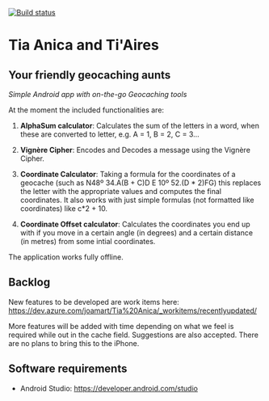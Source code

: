 [![Build status](https://dev.azure.com/joamart/Tia%20Anica/_apis/build/status/Tia%20Anica-Android-CI)](https://dev.azure.com/joamart/Tia%20Anica/_build/latest?definitionId=5)

# Tia Anica and Ti'Aires
## Your friendly geocaching aunts
*Simple Android app with on-the-go Geocaching tools*

At the moment the included functionalities are:

1. **AlphaSum calculator**: Calculates the sum of the letters in a word, when these are converted to letter, e.g. A = 1, B = 2, C = 3...

2. **Vignère Cipher**: Encodes and Decodes a message using the Vignère Cipher.

3. **Coordinate Calculator**: Taking a formula for the coordinates of a geocache (such as N48º 34.A(B + C)D E 10º 52.(D * 2)FG) this replaces the letter with the appropriate values and computes the final coordinates. It also works with just simple formulas (not formatted like coordinates) like c*2 + 10.

4. **Coordinate Offset calculator**: Calculates the coordinates you end up with if you move in a certain angle (in degrees) and a certain distance (in metres) from some intial coordinates.

The application works fully offline.

## Backlog

New features to be developed are work items here: https://dev.azure.com/joamart/Tia%20Anica/_workitems/recentlyupdated/

More features will be added with time depending on what we feel is required while out in the cache field. Suggestions are also accepted. There are no plans to bring this to the iPhone.

## Software requirements

- Android Studio: https://developer.android.com/studio


